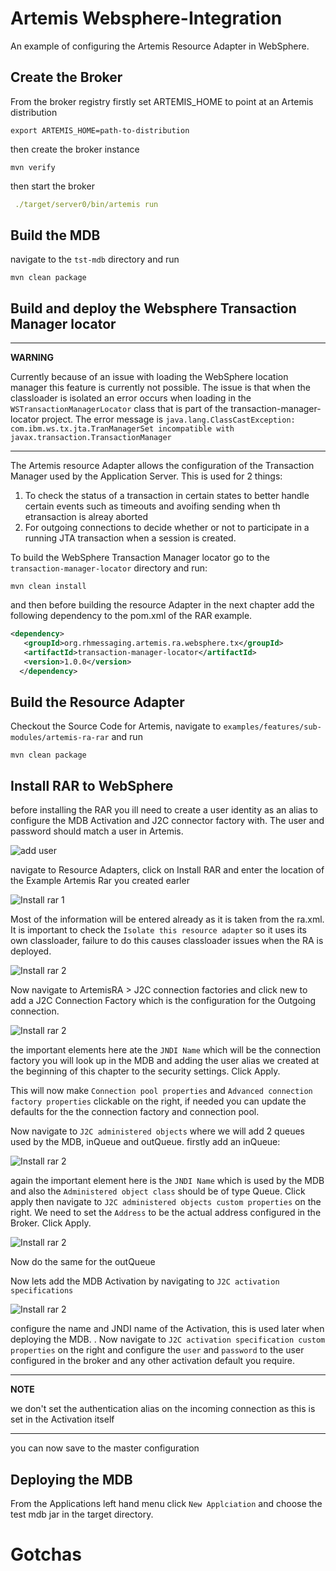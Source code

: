# Artemis Websphere-Integration
An example of configuring the Artemis Resource Adapter in WebSphere.

## Create the Broker

From the broker registry firstly set ARTEMIS_HOME to point at an Artemis distribution

```
export ARTEMIS_HOME=path-to-distribution
```

then create the broker instance

```
mvn verify
```

then start the broker

```yaml
 ./target/server0/bin/artemis run
```

## Build the MDB

navigate to the `tst-mdb` directory and run 

```
mvn clean package
```
## Build and deploy the Websphere Transaction Manager locator

---
**WARNING**

Currently because of an issue with loading the WebSphere location manager this feature is currently not possible. The issue 
is that when the classloader is isolated an error occurs when loading in the `WSTransactionManagerLocator` class that is 
part of the transaction-manager-locator project. The error message is `java.lang.ClassCastException: com.ibm.ws.tx.jta.TranManagerSet incompatible with javax.transaction.TransactionManager`

---

The Artemis resource Adapter allows the configuration of the Transaction Manager used by the Application Server. This is 
used for 2 things:

1. To check the status of a transaction in certain states to better handle certain events such as timeouts and avoifing sending when th etransaction is alreay aborted
2. For outgoing connections to decide whether or not to participate in a running JTA transaction when a session is created.

To build the WebSphere Transaction Manager locator go to the `transaction-manager-locator` directory and run:

```
mvn clean install
```

and then before building the resource Adapter in the next chapter add the following dependency to the pom.xml of the RAR example.

```xml
<dependency>
   <groupId>org.rhmessaging.artemis.ra.websphere.tx</groupId>
   <artifactId>transaction-manager-locator</artifactId>
   <version>1.0.0</version>
  </dependency>
```

      
## Build the Resource Adapter

Checkout the Source Code for Artemis, navigate to `examples/features/sub-modules/artemis-ra-rar` and run

```
mvn clean package
```



## Install RAR to WebSphere

before installing the RAR you ill need to create a user identity as an alias to configure the MDB Activation and J2C connector factory with.
The user and password should match a user in Artemis.  

![add user](etc/adduseralias.png)

navigate to Resource Adapters, click on Install RAR and enter the location of the Example Artemis Rar you created earler

![Install rar 1](etc/installrar1.png)

Most of the information will be entered already as it is taken from the ra.xml. It is important to check the `Isolate this resource adapter`
so it uses its own classloader, failure to do this causes classloader issues when the RA is deployed. 

![Install rar 2](etc/installrar2.png)


Now navigate to ArtemisRA > J2C connection factories and click new to add a J2C Connection Factory which is the configuration for the Outgoing connection.

![Install rar 2](etc/installrar3.png)
 
the important elements here ate the `JNDI Name` which will be the connection factory you will look up in the MDB and adding 
the user alias we created at the beginning of this chapter to the security settings. Click Apply.

This will now make `Connection pool properties` and `Advanced connection factory properties` clickable on the right, 
if needed you can update the defaults for the the connection factory and connection pool.

Now navigate to `J2C administered objects` where we will add 2 queues used by the MDB, inQueue and outQueue. firstly add 
an inQueue:

![Install rar 2](etc/installrar4.png)

again the important element here is the `JNDI Name` which is used by the MDB and also the `Administered object class` should be of type Queue. 
Click apply then navigate to `J2C administered objects custom properties` on the right. 
We need to set the `Address` to be the actual address configured in the Broker. Click Apply.

![Install rar 2](etc/installrar5.png)

Now do the same for the outQueue

Now lets add the MDB Activation by navigating to `J2C activation specifications`

![Install rar 2](etc/installrar6.png)

configure the name and JNDI name of the Activation, this is used later when deploying the MDB. . Now navigate to `J2C activation specification custom properties` 
on the right and configure the `user` and `password` to the user configured in the broker and any other activation default you require. 

---
**NOTE**

we don't set the authentication alias on the incoming connection as this is set in the Activation itself

---

you can now save to the master configuration

## Deploying the MDB

From the Applications left hand menu click `New Applciation` and choose the test mdb jar in the target directory.



# Gotchas